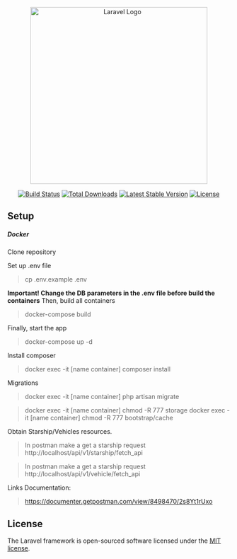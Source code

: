 <p align="center"><a href="https://laravel.com" target="_blank"><img src="https://raw.githubusercontent.com/laravel/art/master/logo-lockup/5%20SVG/2%20CMYK/1%20Full%20Color/laravel-logolockup-cmyk-red.svg" width="400" alt="Laravel Logo"></a></p>

<p align="center">
<a href="https://travis-ci.org/laravel/framework"><img src="https://travis-ci.org/laravel/framework.svg" alt="Build Status"></a>
<a href="https://packagist.org/packages/laravel/framework"><img src="https://img.shields.io/packagist/dt/laravel/framework" alt="Total Downloads"></a>
<a href="https://packagist.org/packages/laravel/framework"><img src="https://img.shields.io/packagist/v/laravel/framework" alt="Latest Stable Version"></a>
<a href="https://packagist.org/packages/laravel/framework"><img src="https://img.shields.io/packagist/l/laravel/framework" alt="License"></a>
</p>

## Setup

##### Docker
<p>Clone repository</p>

Set up .env file
> cp .env.example .env

**Important! Change the DB parameters in the .env file before build the containers**
Then, build all containers
> docker-compose build

Finally, start the app
> docker-compose up -d

Install composer
>  docker exec -it [name container] composer install

Migrations
>docker exec -it [name container] php artisan migrate

>docker exec -it [name container] chmod -R 777 storage
>docker exec -it [name container] chmod -R 777 bootstrap/cache

Obtain Starship/Vehicles resources.
> In postman make a get a starship request
http://localhost/api/v1/starship/fetch_api

> In postman make a get a starship request
http://localhost/api/v1/vehicle/fetch_api

Links Documentation:
>https://documenter.getpostman.com/view/8498470/2s8Yt1rUxo


## License

The Laravel framework is open-sourced software licensed under the [MIT license](https://opensource.org/licenses/MIT).

